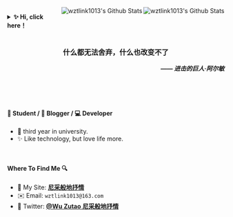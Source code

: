 <!-- <div align="center">
<h3>什么都无法舍弃，什么也改变不了</h3>
</div> 
<div align="right">
<b><I>—— 进击的巨人·阿尔敏</I></b>
</div> -->


<a href="#">
  <img align="right" alt="wztlink1013's Github Stats" src="https://github-readme-stats.vercel.app/api?username=wztlink1013&count_private=true&include_all_commits=true&show_icons=true&title_color=2196f3&icon_color=2196f3&text_color=4c4948&bg_color=ffffff">
</a>

<a href="#">
  <img align="right" alt="wztlink1013's Github Stats" src="https://git-stats.willianrod.com/api/wakatime?username=wztlink1013&count_private=true&include_all_commits=true&show_icons=true&title_color=2196f3&icon_color=2196f3&text_color=4c4948&bg_color=ffffff">
</a>
<!-- https://git-stats.willianrod.com/api/wakatime?username=willianrod&hide_title=true&bg_color=ffffff&hide_border=true -->

<b><details><summary> ✨ Hi, click here！</summary></b>
  
Programming makes me very happy！

好好努力，不给编程界丢人 ~ 溜了溜了🤪

```

                .-"""-.
               / .===. \
               \/ 6 6 \/
               ( \___/ )
  _________ooo__\_____/_____________
 /                                  \
 |     I  am  尼采般地抒情 ! ! !      |
 \_______________________ooo________/
                |  |  |
                |_ | _|
                |  |  |
                |__|__|
                /-'Y'-\
               (__/ \__)

```

</details>

<br/>


<div align="center">
<h3>什么都无法舍弃，什么也改变不了</h3>
</div>

<div align="right">
<b><I>—— 进击的巨人·阿尔敏</I></b>
</div>

<br/><br/><br/>

#### 📄 **Student** / 🎨 **Blogger** / 💻 **Developer**

- 🎉 third year in university.
- ✨ Like technology, but love life more.
<!-- - 🌱 I'm currently learning Python, JS, CSS.-->

<br/>

#### Where To Find Me 🔍

- 📝 My Site: [**尼采般地抒情**](https://wztlink1013.com)
- ✉️ Email: `wztlink1013@163.com`
- 🐤 Twitter: [**@Wu Zutao 尼采般地抒情**](https://twitter.com/wztlink1013)

<!-- <a href="https://github.com/wztlink1013?tab=followers">
  <img alt="Github Followers" src="https://img.shields.io/badge/dynamic/json?logo=github&label=GitHub%20Followers&labelColor=282c34&color=181717&query=%24.data.totalSubs&url=https%3A%2F%2Fapi.spencerwoo.com%2Fsubstats%2F%3Fsource%3Dgithub%26queryKey%3DFlexiston&style=flat-square">
</a> -->

<!--
 ┏┓　　 ┏┓
 ┏┛┻━━━┛┻┓
 ┃　　　　　　　┃ 　
 ┃　　　━　　　┃
 ┃　┳┛　┗┳　┃
 ┃　　　　　　　┃
 ┃　　　┻　　　┃
 ┃　　　　　　　┃
 ┗━┓　　　┏━┛
 ┃　　　┃ 　　　　　
 ┃　　　┃ 神兽保护，永无BUG！
 ┃　　　┗━━━┓
 ┃　　　　　　　┣┓
 ┃　　　　　　　┏┛
 ┗┓┓┏━┳┓┏┛
  ┃┫┫ ┃┫┫
  ┗┻┛ ┗┻┛
-->
